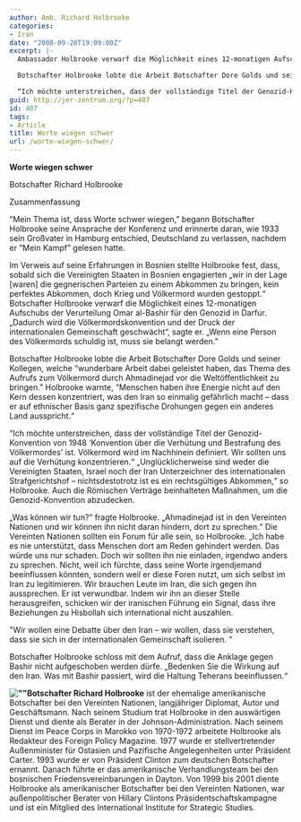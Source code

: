 ```yaml
---
author: Amb. Richard Holbrooke
categories:
- Iran
date: "2008-09-28T19:09:00Z"
excerpt: |-
  Ambassador Holbrooke verwarf die Möglichkeit eines 12-monatigen Aufschubs der Verurteilung Omar al-Bashir für den Genozid in Darfur. „Dadurch wird die Völkermordskonvention und der Druck der internationalen Gemeinschaft geschwächt“, sagte er. „Wenn eine Person des Völkermords schuldig ist, muss sie belangt werden.”

  Botschafter Holbrooke lobte die Arbeit Botschafter Dore Golds und seiner Kollegen, welche “wunderbare Arbeit dabei geleistet haben, das Thema des Aufrufs zum Völkermord durch Ahmadinejad vor der Weltöffentlichkeit zu thematisieren.” Holbrook warnte, “Menschen haben ihre Energie nicht auf den Kern dessen konzentriert, was den Iran so einmalig gefährlich macht – dass er ganz auf ethnischer Basis spezifische Drohungen gegen ein anderes Land ausspricht.“

  “Ich möchte unterstreichen, dass der vollständige Titel der Genozid-Konvention von 1948 ‘Konvention über die Verhütung und Bestrafung des Völkermordes’ ist. Völkermord wird im Nachhinein definiert. Wir sollten uns auf die Verhütung konzentrieren.“
guid: http://jer-zentrum.org/?p=407
id: 407
tags:
- Article
title: Worte wiegen schwer
url: /worte-wiegen-schwer/
---
```



**Worte wiegen schwer**

Botschafter Richard Holbrooke

Zusammenfassung

 

 

“Mein Thema ist, dass Worte schwer wiegen,” begann Botschafter Holbrooke seine Ansprache der Konferenz und erinnerte daran, wie 1933 sein Großvater in Hamburg entschied, Deutschland zu verlassen, nachdem er “Mein Kampf” gelesen hatte. 

Im Verweis auf seine Erfahrungen in Bosnien stellte Holbrooke fest, dass, sobald sich die Vereinigten Staaten in Bosnien engagierten „wir in der Lage \[waren\] die gegnerischen Parteien zu einem Abkommen zu bringen, kein perfektes Abkommen, doch Krieg und Völkermord wurden gestoppt.“ Botschafter Holbrooke verwarf die Möglichkeit eines 12-monatigen Aufschubs der Verurteilung Omar al-Bashir für den Genozid in Darfur. „Dadurch wird die Völkermordskonvention und der Druck der internationalen Gemeinschaft geschwächt“, sagte er. „Wenn eine Person des Völkermords schuldig ist, muss sie belangt werden.”

Botschafter Holbrooke lobte die Arbeit Botschafter Dore Golds und seiner Kollegen, welche “wunderbare Arbeit dabei geleistet haben, das Thema des Aufrufs zum Völkermord durch Ahmadinejad vor die Weltöffentlichkeit zu bringen.” Holbrooke warnte, “Menschen haben ihre Energie nicht auf den Kern dessen konzentriert, was den Iran so einmalig gefährlich macht – dass er auf ethnischer Basis ganz spezifische Drohungen gegen ein anderes Land ausspricht.“



“Ich möchte unterstreichen, dass der vollständige Titel der Genozid-Konvention von 1948 ‘Konvention über die Verhütung und Bestrafung des Völkermordes’ ist. Völkermord wird im Nachhinein definiert. Wir sollten uns auf die Verhütung konzentrieren.“ „Unglücklicherweise sind weder die Vereinigten Staaten, Israel noch der Iran Unterzeichner des internationalen Strafgerichtshof – nichtsdestotrotz ist es ein rechtsgültiges Abkommen,“ so Holbrooke. Auch die Römischen Verträge beinhalteten Maßnahmen, um die Genozid-Konvention abzudecken.



„Was können wir tun?“ fragte Holbrooke. „Ahmadinejad ist in den Vereinten Nationen und wir können ihn nicht daran hindern, dort zu sprechen.“ Die Vereinten Nationen sollten ein Forum für alle sein, so Holbrooke. „Ich habe es nie unterstützt, dass Menschen dort am Reden gehindert werden. Das würde uns nur schaden. Doch wir sollten ihn nie einladen, irgendwo anders zu sprechen. Nicht, weil ich fürchte, dass seine Worte irgendjemand beeinflussen könnten, sondern weil er diese Foren nutzt, um sich selbst im Iran zu legitimieren. Wir brauchen Leute im Iran, die sich gegen ihn aussprechen. Er ist verwundbar. Indem wir ihn an dieser Stelle herausgreifen, schicken wir der iranischen Führung ein Signal, dass ihre Beziehungen zu Hisbollah sich international nicht auszahlen.

 

"Wir wollen eine Debatte über den Iran – wir wollen, dass sie verstehen, dass sie sich in der internationalen Gemeinschaft isolieren. "

 

Botschafter Holbrooke schloss mit dem Aufruf, dass die Anklage gegen Bashir nicht aufgeschoben werden dürfe. „Bedenken Sie die Wirkung auf den Iran. Was mit Bashir passiert, wird die Haltung Teherans beeinflussen.“



**![""]("/UserFiles/Holbrooke.jpg")Botschafter Richard Holbrooke** ist der ehemalige amerikanische Botschafter bei den Vereinten Nationen, langjähriger Diplomat, Autor und Geschäftsmann. Nach seinem Studium trat Holbrooke in den auswärtigen Dienst und diente als Berater in der Johnson-Administration. Nach seinem Dienst im Peace Corps in Marokko von 1970-1972 arbeitete Holbrooke als Redakteur des Foreign Policy Magazine. 1977 wurde er stellvertretender Außenminister für Ostasien und Pazifische Angelegenheiten unter Präsident Carter. 1993 wurde er von Präsident Clinton zum deutschen Botschafter ernannt. Danach führte er das amerikanische Verhandlungsteam bei den bosnischen Friedensvereinbarungen in Dayton. Von 1999 bis 2001 diente Holbrooke als amerikanischer Botschafter bei den Vereinten Nationen, war außenpolitischer Berater von Hillary Clintons Präsidentschaftskampagne und ist ein Mitglied des International Institute for Strategic Studies.

 

 
